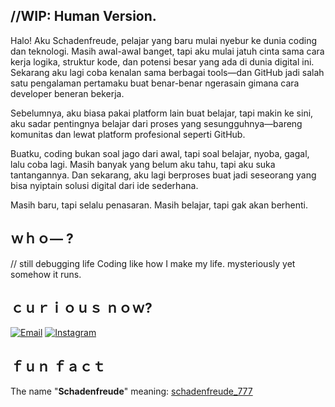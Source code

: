 ## //WIP: Human Version. 
Halo! Aku Schadenfreude, pelajar yang baru mulai nyebur ke dunia coding dan teknologi.
Masih awal-awal banget, tapi aku mulai jatuh cinta sama cara kerja logika, struktur kode, dan potensi besar yang ada di dunia digital ini. Sekarang aku lagi coba kenalan sama berbagai tools—dan GitHub jadi salah satu pengalaman pertamaku buat benar-benar ngerasain gimana cara developer beneran bekerja.

Sebelumnya, aku biasa pakai platform lain buat belajar, tapi makin ke sini, aku sadar pentingnya belajar dari proses yang sesungguhnya—bareng komunitas dan lewat platform profesional seperti GitHub.

Buatku, coding bukan soal jago dari awal, tapi soal belajar, nyoba, gagal, lalu coba lagi.
Masih banyak yang belum aku tahu, tapi aku suka tantangannya.
Dan sekarang, aku lagi berproses buat jadi seseorang yang bisa nyiptain solusi digital dari ide sederhana.

Masih baru, tapi selalu penasaran. Masih belajar, tapi gak akan berhenti.

## ｗｈｏ— ? 
// still debugging life
Coding like how I make my life. mysteriously yet somehow it runs. 

## ｃｕｒｉｏｕｓ ｎｏｗ? 
[![Email](https://img.shields.io/badge/Email-DarkRed?style=for-the-badge&logo=gmail&logoColor=white)](mailto:yangkiest213@gmail.com)
[![Instagram](https://img.shields.io/badge/@schadenfreude-Insta-purple?style=for-the-badge&logo=instagram&logoColor=white)](https://www.instagram.com/hikarisoraya2134?igsh=eGg2dmtoa3M5MnE0)

##  ｆｕｎ ｆａｃｔ
The name "**Schadenfreude**" meaning: [schadenfreude_777](https://github.com/yangkiest/schadenfreude_777) 
